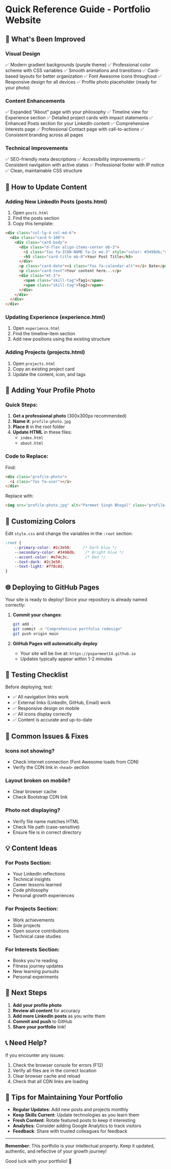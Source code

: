 # Quick Reference Guide - Portfolio Website

## 🚀 What's Been Improved

### Visual Design
✅ Modern gradient backgrounds (purple theme)
✅ Professional color scheme with CSS variables
✅ Smooth animations and transitions
✅ Card-based layouts for better organization
✅ Font Awesome icons throughout
✅ Responsive design for all devices
✅ Profile photo placeholder (ready for your photo)

### Content Enhancements
✅ Expanded "About" page with your philosophy
✅ Timeline view for Experience section
✅ Detailed project cards with impact statements
✅ Enhanced Posts section for your LinkedIn content
✅ Comprehensive Interests page
✅ Professional Contact page with call-to-actions
✅ Consistent branding across all pages

### Technical Improvements
✅ SEO-friendly meta descriptions
✅ Accessibility improvements
✅ Consistent navigation with active states
✅ Professional footer with IP notice
✅ Clean, maintainable CSS structure

## 📝 How to Update Content

### Adding New LinkedIn Posts (posts.html)

1. Open `posts.html`
2. Find the posts section
3. Copy this template:

```html
<div class="col-lg-4 col-md-6">
  <div class="card h-100">
    <div class="card-body">
      <div class="d-flex align-items-center mb-3">
        <i class="fas fa-ICON-NAME fa-2x me-3" style="color: #3498db;"></i>
        <h5 class="card-title mb-0">Your Post Title</h5>
      </div>
      <p class="card-date"><i class="fas fa-calendar-alt"></i> Date</p>
      <p class="card-text">Your content here...</p>
      <div class="mt-3">
        <span class="skill-tag">Tag1</span>
        <span class="skill-tag">Tag2</span>
      </div>
    </div>
  </div>
</div>
```

### Updating Experience (experience.html)

1. Open `experience.html`
2. Find the timeline-item section
3. Add new positions using the existing structure

### Adding Projects (projects.html)

1. Open `projects.html`
2. Copy an existing project card
3. Update the content, icon, and tags

## 📸 Adding Your Profile Photo

### Quick Steps:
1. **Get a professional photo** (300x300px recommended)
2. **Name it**: `profile-photo.jpg`
3. **Place it** in the root folder
4. **Update HTML** in these files:
   - `index.html`
   - `about.html`

### Code to Replace:
Find:
```html
<div class="profile-photo">
  <i class="fas fa-user"></i>
</div>
```

Replace with:
```html
<img src="profile-photo.jpg" alt="Parmeet Singh Bhogal" class="profile-photo">
```

## 🎨 Customizing Colors

Edit `style.css` and change the variables in the `:root` section:

```css
:root {
    --primary-color: #2c3e50;     /* Dark blue */
    --secondary-color: #3498db;    /* Bright blue */
    --accent-color: #e74c3c;       /* Red */
    --text-dark: #2c3e50;
    --text-light: #7f8c8d;
}
```

## 🌐 Deploying to GitHub Pages

Your site is ready to deploy! Since your repository is already named correctly:

1. **Commit your changes**:
   ```bash
   git add .
   git commit -m "Comprehensive portfolio redesign"
   git push origin main
   ```

2. **GitHub Pages will automatically deploy**
   - Your site will be live at: `https://psparmeet14.github.io`
   - Updates typically appear within 1-2 minutes

## 📱 Testing Checklist

Before deploying, test:
- ✅ All navigation links work
- ✅ External links (LinkedIn, GitHub, Email) work
- ✅ Responsive design on mobile
- ✅ All icons display correctly
- ✅ Content is accurate and up-to-date

## 🔧 Common Issues & Fixes

### Icons not showing?
- Check internet connection (Font Awesome loads from CDN)
- Verify the CDN link in `<head>` section

### Layout broken on mobile?
- Clear browser cache
- Check Bootstrap CDN link

### Photo not displaying?
- Verify file name matches HTML
- Check file path (case-sensitive)
- Ensure file is in correct directory

## 💡 Content Ideas

### For Posts Section:
- Your LinkedIn reflections
- Technical insights
- Career lessons learned
- Code philosophy
- Personal growth experiences

### For Projects Section:
- Work achievements
- Side projects
- Open source contributions
- Technical case studies

### For Interests Section:
- Books you're reading
- Fitness journey updates
- New learning pursuits
- Personal experiments

## 🎯 Next Steps

1. **Add your profile photo**
2. **Review all content** for accuracy
3. **Add more LinkedIn posts** as you write them
4. **Commit and push** to GitHub
5. **Share your portfolio** link!

## 📞 Need Help?

If you encounter any issues:
1. Check the browser console for errors (F12)
2. Verify all files are in the correct location
3. Clear browser cache and reload
4. Check that all CDN links are loading

## 🌟 Tips for Maintaining Your Portfolio

- **Regular Updates**: Add new posts and projects monthly
- **Keep Skills Current**: Update technologies as you learn them
- **Fresh Content**: Rotate featured posts to keep it interesting
- **Analytics**: Consider adding Google Analytics to track visitors
- **Feedback**: Share with trusted colleagues for feedback

---

**Remember**: This portfolio is your intellectual property. Keep it updated, authentic, and reflective of your growth journey!

Good luck with your portfolio! 🚀
